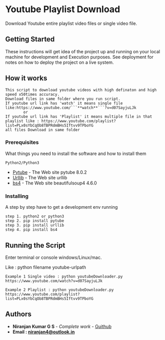 # Youtube Playlist Download 

Download Youtube entire playlist video files or single video file.

## Getting Started

These instructions will get idea of the project up and running on your local machine for development and Execution purposes. See deployment for notes on how to deploy the project on a live system.

## How it works
```
This script to download youtube videos with high definaton and high speed x50times accuracy.
Download files in same folder where you run script.
If youtube url link has 'watch' it means single file like:https://www.youtube.com/```**watch**```?v=d07SayjuLJk 
        or
If youtube url link has 'Playlist' it means multiple file in that playlist like : https://www.youtube.com/playlist?list=PLx0sYbCqOb8TBPRdmBHs5Iftvv9TPboYG
all files Download in same folder
``` 
### Prerequisites

What things you need to install the software and how to install them
```
Python2/Python3
```
* [Pytube](https://pypi.python.org/pypi/pytube/) - The Web site pytube 8.0.2
* [Urllib](https://docs.python.org/2/library/urllib.html) - The Web site urllib
* [bs4](https://pypi.python.org/pypi/beautifulsoup4) - The Web site  beautifulsoup4 4.6.0

### Installing

A step by step have to get a development env running
```
step 1. python2 or python3
step 2. pip install pytube
step 3. pip install urllib
step 4. pip install bs4
```

## Running the Script

Enter terminal or console windows/Linux/mac.  

Like : python filename youtube-urlpath       

```
Example 1 Single video : python youtubeDownloader.py https://www.youtube.com/watch?v=d07SayjuLJk 

Example 2 Playlist : python youtubeDownloader.py https://www.youtube.com/playlist?list=PLx0sYbCqOb8TBPRdmBHs5Iftvv9TPboYG
```

## Authors

* **Niranjan Kumar G S** - *Complete work* - [Guithub](https://github.com/niranjangs4)
* **Email : niranjan4@outlook.in**


